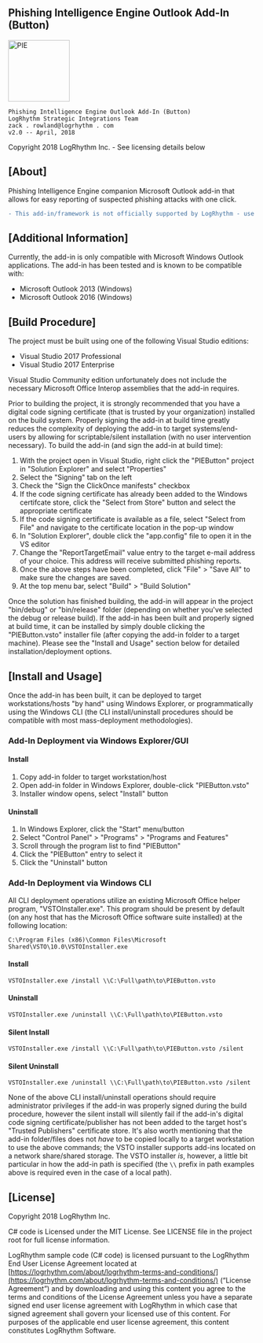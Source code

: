 ## Phishing Intelligence Engine Outlook Add-In (Button)
<img src="https://user-images.githubusercontent.com/16614015/38744998-92b3109e-3f00-11e8-89bb-b6b8ee3d27a4.png" width="125px" alt="PIE">

```
Phishing Intelligence Engine Outlook Add-In (Button)
LogRhythm Strategic Integrations Team
zack . rowland@logrhythm . com
v2.0 -- April, 2018
```
Copyright 2018 LogRhythm Inc. - See licensing details below

## [About]

Phishing Intelligence Engine companion Microsoft Outlook add-in that allows for easy reporting of suspected phishing attacks with one click.

```diff
- This add-in/framework is not officially supported by LogRhythm - use at your own risk!
```

## [Additional Information]

Currently, the add-in is only compatible with Microsoft Windows Outlook applications. The add-in has been tested and is known to be compatible with:
* Microsoft Outlook 2013 &#40;Windows&#41;
* Microsoft Outlook 2016 &#40;Windows&#41;

## [Build Procedure]

The project must be built using one of the following Visual Studio editions:
* Visual Studio 2017 Professional
* Visual Studio 2017 Enterprise

Visual Studio Community edition unfortunately does not include the necessary Microsoft Office Interop assemblies that the add-in requires.

Prior to building the project, it is strongly recommended that you have a digital code signing certificate (that is trusted by your organization) installed on the build system. Properly signing the add-in at build time greatly reduces the complexity of deploying the add-in to target systems/end-users by allowing for scriptable/silent installation (with no user intervention necessary). To build the add-in (and sign the add-in at build time):
1. With the project open in Visual Studio, right click the "PIEButton" project in "Solution Explorer" and select "Properties"
2. Select the "Signing" tab on the left
3. Check the "Sign the ClickOnce manifests" checkbox
4. If the code signing certificate has already been added to the Windows certifcate store, click the "Select from Store" button and select the appropriate certificate
5. If the code signing certificate is available as a file, select "Select from File" and navigate to the certificate location in the pop-up window
6. In "Solution Explorer", double click the "app.config" file to open it in the VS editor
7. Change the "ReportTargetEmail" value entry to the target e-mail address of your choice. This address will receive submitted phishing reports.
8. Once the above steps have been completed, click "File" > "Save All" to make sure the changes are saved.
9. At the top menu bar, select "Build" > "Build Solution"

Once the solution has finished building, the add-in will appear in the project "bin/debug" or "bin/release" folder (depending on whether you've selected the debug or release build). If the add-in has been built and properly signed at build time, it can be installed by simply double clicking the "PIEButton.vsto" installer file (after copying the add-in folder to a target machine). Please see the "Install and Usage" section below for detailed installation/deployment options.

## [Install and Usage]

Once the add-in has been built, it can be deployed to target workstations/hosts "by hand" using Windows Explorer, or programmatically using the Windows CLI (the CLI install/uninstall procedures should be compatible with most mass-deployment methodologies).
### Add-In Deployment via Windows Explorer/GUI
#### Install
1. Copy add-in folder to target workstation/host
2. Open add-in folder in Windows Explorer, double-click "PIEButton.vsto"
3. Installer window opens, select "Install" button
#### Uninstall
1. In Windows Explorer, click the "Start" menu/button
2. Select "Control Panel" > "Programs" > "Programs and Features"
3. Scroll through the program list to find "PIEButton"
4. Click the "PIEButton" entry to select it
5. Click the "Uninstall" button


### Add-In Deployment via Windows CLI
All CLI deployment operations utilize an existing Microsoft Office helper program, "VSTOInstaller.exe". This program should be present by default (on any host that has the Microsoft Office software suite installed) at the following location:
```
C:\Program Files (x86)\Common Files\Microsoft Shared\VSTO\10.0\VSTOInstaller.exe
```
#### Install
`VSTOInstaller.exe /install \\C:\Full\path\to\PIEButton.vsto`
#### Uninstall
`VSTOInstaller.exe /uninstall \\C:\Full\path\to\PIEButton.vsto`
#### Silent Install
`VSTOInstaller.exe /install \\C:\Full\path\to\PIEButton.vsto /silent`
#### Silent Uninstall
`VSTOInstaller.exe /uninstall \\C:\Full\path\to\PIEButton.vsto /silent`

None of the above CLI install/uninstall operations should require administrator privileges if the add-in was properly signed during the build procedure, however the silent install will silently fail if the add-in's digital code signing certificate/publisher has not been added to the target host's "Trusted Publishers" certificate store. It's also worth mentioning that the add-in folder/files does not *have* to be copied locally to a target workstation to use the above commands; the VSTO installer supports add-ins located on a network share/shared storage. The VSTO installer *is*, however, a little bit particular in how the add-in path is specified (the `\\` prefix in path examples above is required even in the case of a local path).

## [License]

Copyright 2018 LogRhythm Inc.   

C# code is Licensed under the MIT License. See LICENSE file in the project root for full license information.

LogRhythm sample code (C# code) is licensed pursuant to the LogRhythm End User License Agreement located at [https://logrhythm.com/about/logrhythm-terms-and-conditions/](https://logrhythm.com/about/logrhythm-terms-and-conditions/) (“License Agreement”) and by downloading and using this content you agree to the terms and conditions of the License Agreement unless you have a separate signed end user license agreement with LogRhythm in which case that signed agreement shall govern your licensed use of this content. For purposes of the applicable end user license agreement, this content constitutes LogRhythm Software.
